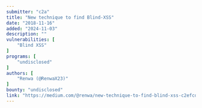```yaml
---
submitter: "c2a"
title: "New technique to find Blind-XSS"
date: "2018-11-16"
added: "2024-11-03"
description: ""
vulnerabilities: [
    "Blind XSS"
]
programs: [
    "undisclosed"
]
authors: [
    "Renwa (@RenwaX23)"
]
bounty: "undisclosed"
link: "https://medium.com/@renwa/new-technique-to-find-blind-xss-c2efcd377cc2"
---
```




